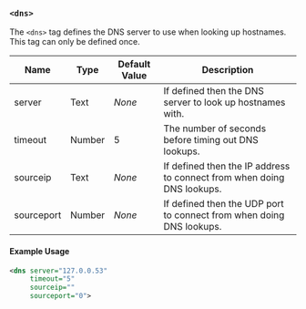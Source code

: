 <!-- This file contains a page fragment. Any changes will affect all pages that include it. -->

### `<dns>`

The `<dns>` tag defines the DNS server to use when looking up hostnames. This tag can only be defined once.

Name       | Type   | Default Value | Description
---------- | ------ | ------------- | -----------
server     | Text   | *None*        | If defined then the DNS server to look up hostnames with.
timeout    | Number | 5             | The number of seconds before timing out DNS lookups.
sourceip   | Text   | *None*        | If defined then the IP address to connect from when doing DNS lookups.
sourceport | Number | *None*        | If defined then the UDP port to connect from when doing DNS lookups.

#### Example Usage

```xml
<dns server="127.0.0.53"
     timeout="5"
     sourceip=""
     sourceport="0">
```
